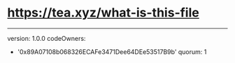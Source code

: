 # https://tea.xyz/what-is-this-file
---
version: 1.0.0
codeOwners:
  - '0x89A07108b068326ECAFe3471Dee64DEe53517B9b'
quorum: 1
